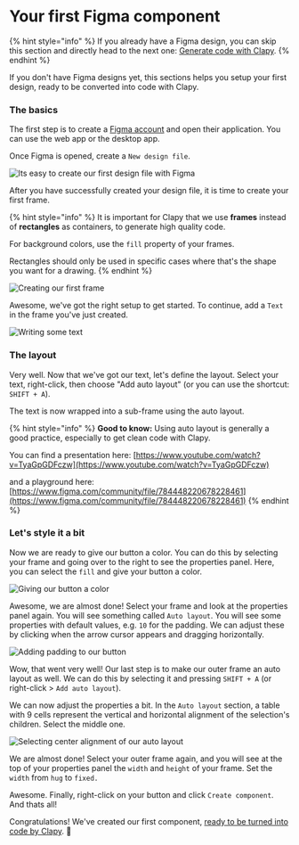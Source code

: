 # Your first Figma component

{% hint style="info" %}
If you already have a Figma design, you can skip this section and directly head to the next one: [Generate code with Clapy](../get-started/install-the-plugin.md).
{% endhint %}

If you don't have Figma designs yet, this sections helps you setup your first design, ready to be converted into code with Clapy.

### The basics <a href="#the-basics" id="the-basics"></a>

The first step is to create a [Figma account](https://www.figma.com/) and open their application. You can use the web app or the desktop app.

Once Figma is opened, create a `New design file`.

![Its easy to create our first design file with Figma](https://697176422-files.gitbook.io/\~/files/v0/b/gitbook-x-prod.appspot.com/o/spaces%2FyY2FYmE8uVvtJoajeXom%2Fuploads%2FxI2J0gSgnNQEhKXM3Z1L%2Fimage.png?alt=media\&token=b9c091ac-9fc9-4531-8d63-69b6abcf510e)

After you have successfully created your design file, it is time to create your first frame.

{% hint style="info" %}
It is important for Clapy that we use **frames** instead of **rectangles** as containers, to generate high quality code.

For background colors, use the `fill` property of your frames.

Rectangles should only be used in specific cases where that's the shape you want for a drawing.
{% endhint %}

![Creating our first frame](https://697176422-files.gitbook.io/\~/files/v0/b/gitbook-x-prod.appspot.com/o/spaces%2FyY2FYmE8uVvtJoajeXom%2Fuploads%2FGqEWcgzQmdYYOEWnuupP%2F0632817b18cc1ea67a9f1d1dfab020a6.gif?alt=media\&token=02e282f8-94b5-40a0-a1db-4e48294832e3)

Awesome, we've got the right setup to get started. To continue, add a `Text` in the frame you've just created.

![Writing some text](https://697176422-files.gitbook.io/\~/files/v0/b/gitbook-x-prod.appspot.com/o/spaces%2FyY2FYmE8uVvtJoajeXom%2Fuploads%2F1rJ3782Nhbq8L6yB6RWZ%2F755a68198ec3f9cf052e8c5436606010.gif?alt=media\&token=e2984495-a4b1-4202-a402-c63944798aba)

### The layout

Very well. Now that we've got our text, let's define the layout. Select your text, right-click, then choose "Add auto layout" (or you can use the shortcut: `SHIFT + A`).

The text is now wrapped into a sub-frame using the auto layout.

{% hint style="info" %}
**Good to know:** Using auto layout is generally a good practice, especially to get clean code with Clapy.

You can find a presentation here: [https://www.youtube.com/watch?v=TyaGpGDFczw](https://www.youtube.com/watch?v=TyaGpGDFczw)

and a playground here: [https://www.figma.com/community/file/784448220678228461](https://www.figma.com/community/file/784448220678228461)
{% endhint %}

### Let's style it a bit

Now we are ready to give our button a color. You can do this by selecting your frame and going over to the right to see the properties panel. Here, you can select the `fill` and give your button a color.

![Giving our button a color](https://697176422-files.gitbook.io/\~/files/v0/b/gitbook-x-prod.appspot.com/o/spaces%2FyY2FYmE8uVvtJoajeXom%2Fuploads%2FcwMduqFRuV82h6TLFv3b%2Fimage.png?alt=media\&token=853ee3f1-e027-4f77-a6b2-858811bf78c7)

Awesome, we are almost done! Select your frame and look at the properties panel again. You will see something called `Auto layout`. You will see some properties with default values, e.g. `10` for the padding. We can adjust these by clicking when the arrow cursor appears and dragging horizontally.

![Adding padding to our button](https://697176422-files.gitbook.io/\~/files/v0/b/gitbook-x-prod.appspot.com/o/spaces%2FyY2FYmE8uVvtJoajeXom%2Fuploads%2Fui9pXdfWNrYFD2Yqedyj%2F4ed5a64da662a2dad1835d5fe947315c.gif?alt=media\&token=ec2abcaf-863e-4bab-aa1f-0e674dbaf51c)

Wow, that went very well! Our last step is to make our outer frame an auto layout as well. We can do this by selecting it and pressing `SHIFT + A` (or right-click > `Add auto layout`).

We can now adjust the properties a bit. In the `Auto layout` section, a table with 9 cells represent the vertical and horizontal alignment of the selection's children. Select the middle one.

![Selecting center alignment of our auto layout](https://697176422-files.gitbook.io/\~/files/v0/b/gitbook-x-prod.appspot.com/o/spaces%2FyY2FYmE8uVvtJoajeXom%2Fuploads%2FNkj8PDXKJ88Ynx2FE0Ki%2F9fa6df2a4af155b06e082927af8f5c12.gif?alt=media\&token=3b725186-0464-41c3-9614-ca833a02b7f5)

We are almost done! Select your outer frame again, and you will see at the top of your properties panel the `width` and `height` of your frame. Set the `width` from `hug` to `fixed.`

Awesome. Finally, right-click on your button and click `Create component`. And thats all!

Congratulations! We've created our first component, [ready to be turned into code by Clapy](../get-started/install-the-plugin.md). 🥳

